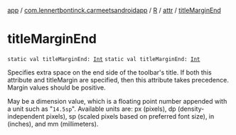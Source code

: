 [app](../../../index.md) / [com.lennertbontinck.carmeetsandroidapp](../../index.md) / [R](../index.md) / [attr](index.md) / [titleMarginEnd](./title-margin-end.md)

# titleMarginEnd

`static val titleMarginEnd: `[`Int`](https://kotlinlang.org/api/latest/jvm/stdlib/kotlin/-int/index.html)
`static val titleMarginEnd: `[`Int`](https://kotlinlang.org/api/latest/jvm/stdlib/kotlin/-int/index.html)

Specifies extra space on the end side of the toolbar's title. If both this attribute and titleMargin are specified, then this attribute takes precedence. Margin values should be positive.

May be a dimension value, which is a floating point number appended with a unit such as "`14.5sp`". Available units are: px (pixels), dp (density-independent pixels), sp (scaled pixels based on preferred font size), in (inches), and mm (millimeters).


